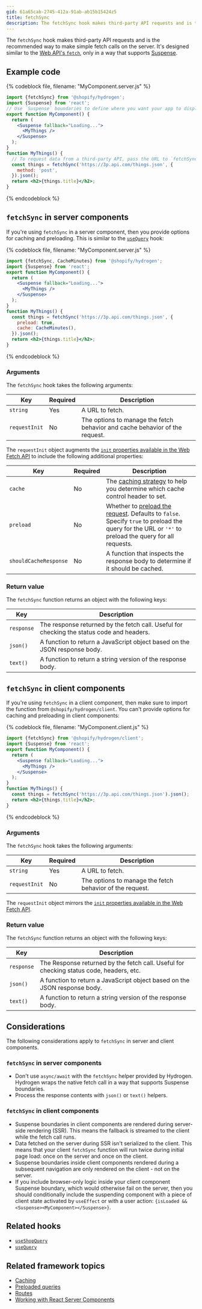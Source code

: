 ```yaml
---
gid: 61a65cab-2745-412a-91ab-ab15b15424z5
title: fetchSync
description: The fetchSync hook makes third-party API requests and is the recommended way to make simple fetch calls on the server.
---
```


The `fetchSync` hook makes third-party API requests and is the recommended way to make simple fetch calls on the server. It's designed similar to the [Web API's `fetch`](https://developer.mozilla.org/en-US/docs/Web/API/fetch), only in a way that supports [Suspense](https://reactjs.org/docs/concurrent-mode-suspense.html).

## Example code

{% codeblock file, filename: "MyComponent.server.js" %}

```jsx
import {fetchSync} from '@shopify/hydrogen';
import {Suspense} from 'react';
// Use `Suspense` boundaries to define where you want your app to display a loading indicator while your data is being accessed.
export function MyComponent() {
  return (
    <Suspense fallback="Loading...">
      <MyThings />
    </Suspense>
  );
}
function MyThings() {
  // To request data from a third-party API, pass the URL to `fetchSync` along with any arguments.
  const things = fetchSync('https://3p.api.com/things.json', {
    method: 'post',
  }).json();
  return <h2>{things.title}</h2>;
}
```

{% endcodeblock %}

## `fetchSync` in server components

If you're using `fetchSync` in a server component, then you provide options for caching and preloading. This is similar to the [`useQuery`](https://shopify.dev/api/hydrogen/hooks/global/usequery) hook:

{% codeblock file, filename: "MyComponent.server.js" %}

```jsx
import {fetchSync, CacheMinutes} from '@shopify/hydrogen';
import {Suspense} from 'react';
export function MyComponent() {
  return (
    <Suspense fallback="Loading...">
      <MyThings />
    </Suspense>
  );
}
function MyThings() {
  const things = fetchSync('https://3p.api.com/things.json', {
    preload: true,
    cache: CacheMinutes(),
  }).json();
  return <h2>{things.title}</h2>;
}
```

{% endcodeblock %}

### Arguments

The `fetchSync` hook takes the following arguments:

| Key           | Required | Description                                                                 |
| ------------- | -------- | --------------------------------------------------------------------------- |
| `string`      | Yes      | A URL to fetch.                                                             |
| `requestInit` | No       | The options to manage the fetch behavior and cache behavior of the request. |

The `requestInit` object augments the [`init` properties available in the Web Fetch API](https://developer.mozilla.org/en-US/docs/Web/API/Request/Request) to include the following additional properties:

| Key                   | Required | Description                                                                                                                                                                                                                         |
| --------------------- | -------- | ----------------------------------------------------------------------------------------------------------------------------------------------------------------------------------------------------------------------------------- |
| `cache`               | No       | The [caching strategy](https://shopify.dev/custom-storefronts/hydrogen/framework/cache#caching-strategies) to help you determine which cache control header to set.                                                                 |
| `preload`             | No       | Whether to [preload the request](https://shopify.dev/custom-storefronts/hydrogen/framework/preloaded-queries). Defaults to `false`. Specify `true` to preload the query for the URL or `'*'` to preload the query for all requests. |
| `shouldCacheResponse` | No       | A function that inspects the response body to determine if it should be cached.                                                                                                                                                     |

### Return value

The `fetchSync` function returns an object with the following keys:

| Key        | Description                                                                               |
| ---------- | ----------------------------------------------------------------------------------------- |
| `response` | The response returned by the fetch call. Useful for checking the status code and headers. |
| `json()`   | A function to return a JavaScript object based on the JSON response body.                 |
| `text()`   | A function to return a string version of the response body.                               |

## `fetchSync` in client components

If you're using `fetchSync` in a client component, then make sure to import the function from `@shopify/hydrogen/client`. You can't provide options for caching and preloading in client components:

{% codeblock file, filename: "MyComponent.client.js" %}

```jsx
import {fetchSync} from '@shopify/hydrogen/client';
import {Suspense} from 'react';
export function MyComponent() {
  return (
    <Suspense fallback="Loading...">
      <MyThings />
    </Suspense>
  );
}
function MyThings() {
  const things = fetchSync('https://3p.api.com/things.json').json();
  return <h2>{things.title}</h2>;
}
```

{% endcodeblock %}

### Arguments

The `fetchSync` hook takes the following arguments:

| Key           | Required | Description                                              |
| ------------- | -------- | -------------------------------------------------------- |
| `string`      | Yes      | A URL to fetch.                                          |
| `requestInit` | No       | The options to manage the fetch behavior of the request. |

The `requestInit` object mirrors the [`init` properties available in the Web Fetch API](https://developer.mozilla.org/en-US/docs/Web/API/Request/Request).

### Return value

The `fetchSync` function returns an object with the following keys:

| Key        | Description                                                                             |
| ---------- | --------------------------------------------------------------------------------------- |
| `response` | The Response returned by the fetch call. Useful for checking status code, headers, etc. |
| `json()`   | A function to return a JavaScript object based on the JSON response body.               |
| `text()`   | A function to return a string version of the response body.                             |

## Considerations

The following considerations apply to `fetchSync` in server and client components.

### `fetchSync` in server components

- Don't use `async/await` with the `fetchSync` helper provided by Hydrogen. Hydrogen wraps the native fetch call in a way that supports Suspense boundaries.
- Process the response contents with `json()` or `text()` helpers.

### `fetchSync` in client components

- Suspense boundaries in client components are rendered during server-side rendering (SSR). This means the fallback is streamed to the client while the fetch call runs.
- Data fetched on the server during SSR isn't serialized to the client. This means that your client `fetchSync` function will run twice during initial page load: once on the server and once on the client.
- Suspense boundaries inside client components rendered during a subsequent navigation are only rendered on the client - not on the server.
- If you include browser-only logic inside your client component Suspense boundary, which would otherwise fail on the server, then you should conditionally include the suspending component with a piece of client state activated by `useEffect` or with a user action: `{isLoaded && <Suspense><MyComponent></Suspense>}`.

## Related hooks

- [`useShopQuery`](https://shopify.dev/api/hydrogen/hooks/global/useshopquery)
- [`useQuery`](https://shopify.dev/api/hydrogen/hooks/global/usequery)

## Related framework topics

- [Caching](https://shopify.dev/custom-storefronts/hydrogen/framework/cache)
- [Preloaded queries](https://shopify.dev/custom-storefronts/hydrogen/framework/preloaded-queries)
- [Routes](https://shopify.dev/custom-storefronts/hydrogen/framework/routes)
- [Working with React Server Components](https://shopify.dev/custom-storefronts/hydrogen/framework/work-with-rsc)

